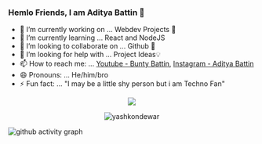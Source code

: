 ### Hemlo Friends, I am Aditya Battin 👋

- 🔭 I’m currently working on ... Webdev Projects 📌
- 🌱 I’m currently learning ... React and NodeJS
- 👯 I’m looking to collaborate on ... Github 🌟
- 🤔 I’m looking for help with ... Project Ideas💡
- 📫 How to reach me: ... [Youtube - Bunty Battin](https://www.youtube.com/channel/UC38_UDy54AX77CH50Vv8vqw), [Instagram - Aditya Battin](https://www.instagram.com/aditya_battin/)
- 😄 Pronouns: ... He/him/bro 
- ⚡ Fun fact: ... "I may be a little shy person but i am Techno Fan"



<p align = "center"> <img  align = "center" src = "https://github-readme-stats.vercel.app/api?username=AdityaBattin&&show_icons=true&title_color=ffffff&icon_color=bb2acf&text_color=daf7dc&bg_color=191919"><p>


<p align="center"><img align="center" src="https://github-readme-streak-stats.herokuapp.com/?user=AdityaBattin&" alt="yashkondewar" /></p>


![github activity graph](https://activity-graph.herokuapp.com/graph?username=AdityaBattin&theme=dracula&layout=compact&title_color=FF69B4&hide_border=true&area=true)
</div>
